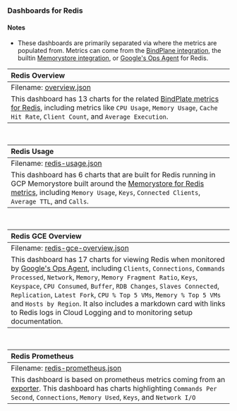 ### Dashboards for Redis

#### Notes

- These dashboards are primarily separated via where the metrics are populated from. Metrics can come from the [BindPlane integration](https://docs.bindplane.bluemedora.com/docs/redis), the builtin [Memorystore integration](https://cloud.google.com/memorystore/docs/redis), or [Google's Ops Agent](https://cloud.google.com/stackdriver/docs/solutions/agents/ops-agent/third-party) for Redis.

|Redis Overview|
|:------------------|
|Filename: [overview.json](overview.json)|
|This dashboard has 13 charts for the related [BindPlate metrics for Redis](https://docs.bindplane.bluemedora.com/docs/redis), including metrics like `CPU Usage`, `Memory Usage`, `Cache Hit Rate`, `Client Count`, and `Average Execution`.|

&nbsp;

|Redis Usage|
|:-----------------------|
|Filename: [redis-usage.json](redis-usage.json)|
|This dashboard has 6 charts that are built for Redis running in GCP Memorystore built around the [Memorystore for Redis metrics](https://cloud.google.com/monitoring/api/metrics_gcp#gcp-redis), including `Memory Usage`, `Keys`, `Connected Clients`, `Average TTL`, and `Calls`.|

&nbsp;

|Redis GCE Overview|
|:-----------------------|
|Filename: [redis-gce-overview.json](redis-gce-overview.json)|
|This dashboard has 17 charts for viewing Redis when monitored by [Google's Ops Agent](https://cloud.google.com/stackdriver/docs/solutions/agents/ops-agent/third-party/redis#monitored-metrics), including `Clients`, `Connections`, `Commands Processed`, `Network`, `Memory`, `Memory Fragment Ratio`, `Keys`, `Keyspace`, `CPU Consumed`, `Buffer`, `RDB Changes`, `Slaves Connected`, `Replication`, `Latest Fork`, `CPU % Top 5 VMs`, `Memory % Top 5 VMs` and `Hosts by Region`. It also includes a markdown card with links to Redis logs in Cloud Logging and to monitoring setup documentation.|

&nbsp;

|Redis Prometheus|
|:-----------------------|
|Filename: [redis-prometheus.json](redis-prometheus.json)|
|This dashboard is based on prometheus metrics coming from an [exporter](https://github.com/oliver006/redis_exporter). This dashboard has charts highlighting `Commands Per Second`, `Connections`, `Memory Used`, `Keys`, and `Network I/O`|
